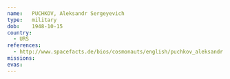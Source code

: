 ```yaml
---
name:	PUCHKOV, Aleksandr Sergeyevich 
type:	military
dob:	1948-10-15
country:
  - URS
references:
  - http://www.spacefacts.de/bios/cosmonauts/english/puchkov_aleksandr.htm
missions:
evas:
---
```


